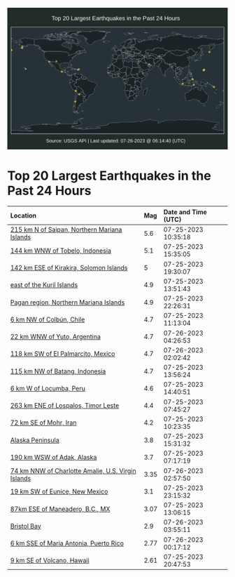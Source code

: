 ![Map](./map.png)

# Top 20 Largest Earthquakes in the Past 24 Hours

| Location | Mag | Date and Time (UTC) |
|:---|:---|:---|
| [215 km N of Saipan, Northern Mariana Islands](https://earthquake.usgs.gov/earthquakes/eventpage/us7000ki6k) | 5.6 | 07-25-2023 10:35:18 |
| [144 km WNW of Tobelo, Indonesia](https://earthquake.usgs.gov/earthquakes/eventpage/us7000ki9d) | 5.1 | 07-25-2023 15:35:05 |
| [142 km ESE of Kirakira, Solomon Islands](https://earthquake.usgs.gov/earthquakes/eventpage/us6000kvis) | 5 | 07-25-2023 19:30:07 |
| [east of the Kuril Islands](https://earthquake.usgs.gov/earthquakes/eventpage/us7000ki7j) | 4.9 | 07-25-2023 13:51:43 |
| [Pagan region, Northern Mariana Islands](https://earthquake.usgs.gov/earthquakes/eventpage/us6000kvjr) | 4.9 | 07-25-2023 22:26:31 |
| [6 km NW of Colbún, Chile](https://earthquake.usgs.gov/earthquakes/eventpage/us7000ki6w) | 4.7 | 07-25-2023 11:13:04 |
| [22 km WNW of Yuto, Argentina](https://earthquake.usgs.gov/earthquakes/eventpage/us6000kvkz) | 4.7 | 07-26-2023 04:26:53 |
| [118 km SW of El Palmarcito, Mexico](https://earthquake.usgs.gov/earthquakes/eventpage/us6000kvkf) | 4.7 | 07-26-2023 02:02:42 |
| [115 km NW of Batang, Indonesia](https://earthquake.usgs.gov/earthquakes/eventpage/us7000ki7m) | 4.7 | 07-25-2023 13:56:24 |
| [6 km W of Locumba, Peru](https://earthquake.usgs.gov/earthquakes/eventpage/us6000kvhw) | 4.6 | 07-25-2023 14:40:51 |
| [263 km ENE of Lospalos, Timor Leste](https://earthquake.usgs.gov/earthquakes/eventpage/us7000ki62) | 4.4 | 07-25-2023 07:45:27 |
| [72 km SE of Mohr, Iran](https://earthquake.usgs.gov/earthquakes/eventpage/us7000ki6l) | 4.2 | 07-25-2023 10:23:35 |
| [Alaska Peninsula](https://earthquake.usgs.gov/earthquakes/eventpage/us7000ki98) | 3.8 | 07-25-2023 15:31:32 |
| [190 km WSW of Adak, Alaska](https://earthquake.usgs.gov/earthquakes/eventpage/us7000ki65) | 3.7 | 07-25-2023 07:17:19 |
| [74 km NNW of Charlotte Amalie, U.S. Virgin Islands](https://earthquake.usgs.gov/earthquakes/eventpage/pr71419288) | 3.35 | 07-26-2023 02:57:50 |
| [19 km SW of Eunice, New Mexico](https://earthquake.usgs.gov/earthquakes/eventpage/us6000kvju) | 3.1 | 07-25-2023 23:15:32 |
| [87km ESE of Maneadero, B.C., MX](https://earthquake.usgs.gov/earthquakes/eventpage/ci39621490) | 3.07 | 07-25-2023 13:06:15 |
| [Bristol Bay](https://earthquake.usgs.gov/earthquakes/eventpage/ak0239iecybc) | 2.9 | 07-26-2023 03:55:11 |
| [6 km SSE of Maria Antonia, Puerto Rico](https://earthquake.usgs.gov/earthquakes/eventpage/pr71419268) | 2.77 | 07-26-2023 00:17:12 |
| [9 km SE of Volcano, Hawaii](https://earthquake.usgs.gov/earthquakes/eventpage/hv73497232) | 2.61 | 07-25-2023 20:47:53 |
